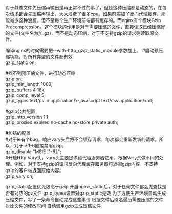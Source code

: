 对于静态文件先压缩再输出是再正常不过的事了，但是这种压缩都是动态的，在每次请求都会先压缩再输出，大大浪费了很多cpu。如果前端加了反向代理缓存，那能减少这种浪费。但不是每个生产环境前端都有缓存的。而nginx有个模块Gzip Precompression，这个模块的作用是对于需要压缩的文件，直接读取已经压缩好的文件(文件名为加.gz)，而不是动态压缩，对于不支持gzip的请求则读取原文件。 

编译nginx的时候需要把--with-http_gzip_static_module参数加上。 
#启动预压缩功能，对所有类型的文件都有效  
gzip_static on;  
  
#找不到预压缩文件，进行动态压缩  
gzip on;   
gzip_min_length 1000;  
gzip_buffers 4 16k;  
gzip_comp_level 5;  
gzip_types text/plain application/x-javascript text/css application/xml;  
  
#gzip公共配置  
gzip_http_version 1.1  
gzip_proxied expired no-cache no-store private auth;  
  
#纠结的配置  
#对于ie有个bug，响应vary头后将不会缓存请求，每次都会重新发新的请求。所以，对于ie 1-6直接禁用gzip。  
gzip_disable "MSIE [1-6]\.";  
#开启Http Vary头，vary头主要提供给代理服务器使用，根据Vary头做不同的处理。例如，对于支持gzip的请求反向代理缓存服务器将返回gzip内容，不支持gzip的客户端返回原始内容。  
gzip_vary on;  

gzip_static配置优先级高于gzip
开启nginx_static后，对于任何文件都会先查找是否有对应的gz文件
gzip_types设置对gzip_static无效
为了方便生产环境自动生成压缩文件，写了一条命令自动完成这些事情 
根据文件后缀名遍历需要压缩的文件
对比文件的修改时间
自动调用gzip生成压缩文件